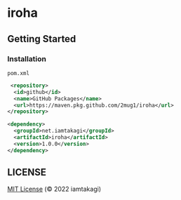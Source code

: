 # iroha

## Getting Started

### Installation

`pom.xml`
```xml
 <repository>
  <id>github</id>
  <name>GitHub Packages</name>
  <url>https://maven.pkg.github.com/2mug1/iroha</url>
</repository>

<dependency>
  <groupId>net.iamtakagi</groupId>
  <artifactId>iroha</artifactId>
  <version>1.0.0</version>
</dependency>
```

## LICENSE
[MIT License](./LICENSE) (© 2022 iamtakagi)